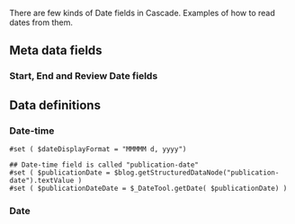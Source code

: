 There are few kinds of Date fields in Cascade.
Examples of how to read dates from them.

## Meta data fields

### Start, End and Review Date fields

## Data definitions

### Date-time

````
#set ( $dateDisplayFormat = "MMMMM d, yyyy")

## Date-time field is called "publication-date"
#set ( $publicationDate = $blog.getStructuredDataNode("publication-date").textValue )
#set ( $publicationDateDate = $_DateTool.getDate( $publicationDate) )

````

### Date

